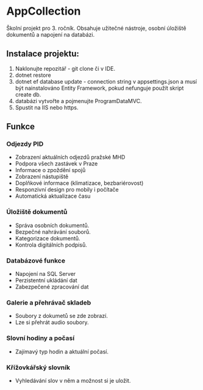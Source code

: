 # AppCollection
Školní projekt pro 3. ročník. Obsahuje užitečné nástroje, osobní úložiště dokumentů a napojení na databázi.

## Instalace projektu:

1. Naklonujte repozitář - git clone či v IDE.
2. dotnet restore
3. dotnet ef database update - connection string v appsettings.json a musí být nainstalováno Entity Framework, pokud nefunguje použít skript create db.
4. databázi vytvořte a pojmenujte ProgramDataMVC.
5. Spustit na IIS nebo https.

## Funkce

### Odjezdy PID

- Zobrazení aktuálních odjezdů pražské MHD
- Podpora všech zastávek v Praze
- Informace o zpoždění spojů
- Zobrazení nástupiště
- Doplňkové informace (klimatizace, bezbariérovost)
- Responzivní design pro mobily i počítače
- Automatická aktualizace času

### Úložiště dokumentů

- Správa osobních dokumentů.
- Bezpečné nahrávání souborů.
- Kategorizace dokumentů.
- Kontrola digitálních podpisů.

### Databázové funkce

- Napojení na SQL Server
- Perzistentní ukládání dat
- Zabezpečené zpracování dat

### Galerie a přehrávač skladeb
- Soubory z dokumetů se zde zobrazí.
- Lze si přehrát audio soubory.

### Slovní hodiny a počasí
- Zajímavý typ hodin a aktuální počasí.

### Křížovkářský slovník
- Vyhledávání slov v něm a možnost si je uložit.